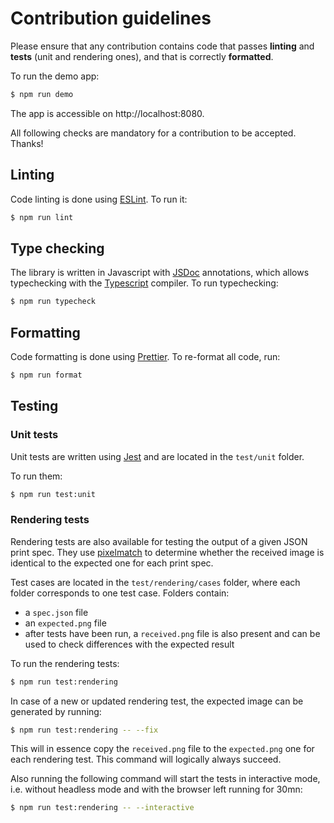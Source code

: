 # Contribution guidelines

Please ensure that any contribution contains code that passes **linting** and **tests** (unit and rendering ones), and that is correctly **formatted**.

To run the demo app:
```bash
$ npm run demo
```

The app is accessible on http://localhost:8080.

All following checks are mandatory for a contribution to be accepted. Thanks!

## Linting

Code linting is done using [ESLint](https://eslint.org/). To run it:
```bash
$ npm run lint
```

## Type checking

The library is written in Javascript with [JSDoc](https://jsdoc.app/) annotations, which allows typechecking with the [Typescript](https://www.typescriptlang.org/) compiler.
To run typechecking:
```bash
$ npm run typecheck
```

## Formatting

Code formatting is done using [Prettier](https://prettier.io). To re-format all code, run:
```bash
$ npm run format
```

## Testing

### Unit tests

Unit tests are written using [Jest](https://jestjs.io/) and are located in the `test/unit` folder.

To run them:
```bash
$ npm run test:unit
```

### Rendering tests

Rendering tests are also available for testing the output of a given JSON print spec. They use [pixelmatch](https://www.github.com/mapbox/pixelmatch)
to determine whether the received image is identical to the expected one for each print spec.

Test cases are located in the `test/rendering/cases` folder, where each folder corresponds to one test case. Folders contain:
* a `spec.json` file
* an `expected.png` file
* after tests have been run, a `received.png` file is also present and can be used to check differences with the expected result

To run the rendering tests:
```bash
$ npm run test:rendering
```

In case of a new or updated rendering test, the expected image can be generated by running:
```bash
$ npm run test:rendering -- --fix
```

This will in essence copy the `received.png` file to the `expected.png` one for each rendering test.
This command will logically always succeed.

Also running the following command will start the tests in interactive mode, i.e. without headless mode and with
the browser left running for 30mn:
```bash
$ npm run test:rendering -- --interactive
```
